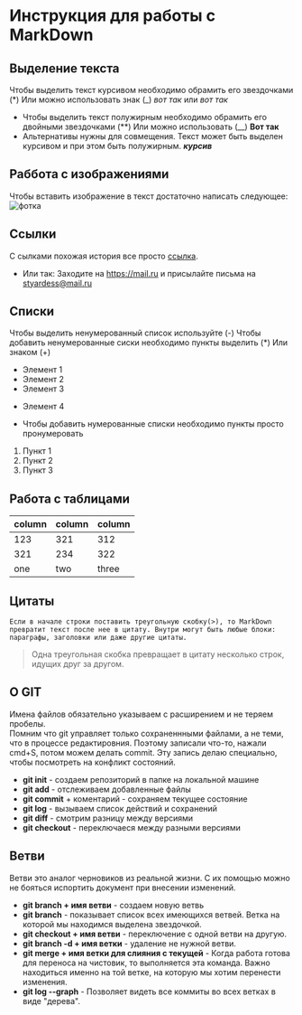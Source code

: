 # Инструкция для работы с  MarkDown

## Выделение текста
   Чтобы выделить текст курсивом необходимо обрамить его звездочками (*) Или можно использовать знак (_) _вот так_ или *вот так*
- Чтобы выделить текст полужирным необходимо обрамить его двойными звездочками (**) Или можно использовать (__) __Вот так__
- Альтернативы нужны для совмещения. Текст может быть выделен курсивом и при этом быть полужирным. _**курсив**_

## Раббота с изображениями
 Чтобы вставить изображение в текст достаточно написать следующее: ![фотка](DSC_1117.jpg) 
## Ссылки
С сылками похожая история все просто [ссылка](http://mail.ru).
   - Или так: Заходите на <https://mail.ru> и присылайте письма на <styardess@mail.ru>

## Списки
Чтобы выделить ненумерованный список используйте (-)
Чтобы добавить ненумерованные сиски необходимо пункты выделить (*) Или знаком (+)
* Элемент 1 
* Элемент 2 
* Элемент 3
+ Элемент 4
- Чтобы добавить нумерованные списки необходимо пункты просто пронумеровать
1. Пункт 1
2. Пункт 2
3. Пункт 3

## Работа с таблицами
column | column | column
-------|--------|-------
123    | 321    | 312
321    | 234    | 322
one|two|three 


## Цитаты  
    Если в начале строки поставить треугольную скобку(>), то MarkDown превратит текст после нее в цитату. Внутри могут быть любые блоки: параграфы, заголовки или даже другие цитаты.
> Одна треугольная скобка превращает в цитату несколько строк, идущих друг за другом.

## О GIT
  Имена файлов обязательно указываем с расширением и не теряем пробелы.  
  Помним что git управляет только сохраненнными файлами, а не теми, что в процессе редактировния. Поэтому записали что-то, нажали cmd+S, потом можем делать commit.
  Эту запись делаю специально, чтобы посмотреть на конфликт состояний.

- **git init** - создаем репозиторий в папке на локальной машине
- **git add** - отслеживаем добавленные файлы
- **git commit** + коментарий - сохраняем текущее состояние
- **git log** - вызываем список действий и сохранений
- **git diff** - смотрим разницу между версиями
- **git checkout** - переключаеся между разными версиями
## Ветви  
Ветви это аналог черновиков из реальной жизни. С их помощью можно не бояться испортить документ при внесении изменений.  
- **git branch + имя ветви** - создаем новую ветвь
- **git branch** - показывает список всех имеющихся ветвей. Ветка на которой мы находимся выделена звездочкой.
- **git checkout + имя ветви** - переключение с одной ветви на другую.
- **git branch -d + имя ветки** - удаление не нужной ветви.
- **git merge + имя ветки для слияния с текущей** - Когда работа готова для переноса на чистовик, то выполняется эта команда. Важно находиться именно на той ветке, на которую мы хотим перенести изменения.
- **git log --graph** - Позволяет видеть все коммиты во всех ветках в виде "дерева".